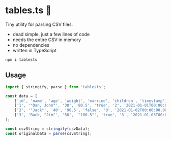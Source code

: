 # tables.ts 📄

Tiny utility for parsing CSV files.

-   dead simple, just a few lines of code
-   needs the entire CSV in memory
-   no dependencies
-   written in TypeScript

```
npm i tablests
```

## Usage

```ts
import { stringify, parse } from 'tablests';

const data = [
    ['id', 'name', 'age', 'weight', 'married', 'children', 'timestamp'],
    ['1', '"Dan, John"', '30', '80.5', 'true', '2', '2021-01-01T00:00:00.000Z'],
    ['2', '"Jack"', '40', '90.5', 'false', '0', '2021-01-02T00:00:00.000Z'],
    ['3', 'Back, "Jim"', '50', '"100.5"', 'true', '3', '2021-01-03T00:00:00.000Z'],
];

const csvString = stringify(csvData);
const originalData = parse(csvString);
```

